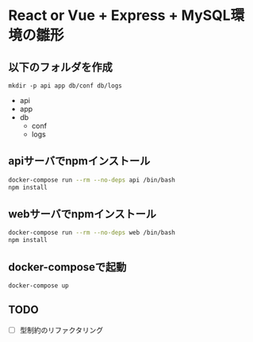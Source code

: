 # React or Vue + Express + MySQL環境の雛形

## 以下のフォルダを作成

`mkdir -p api app db/conf db/logs`

- api
- app
- db
  - conf
  - logs

## apiサーバでnpmインストール

```bash
docker-compose run --rm --no-deps api /bin/bash
npm install
```

## webサーバでnpmインストール

```bash
docker-compose run --rm --no-deps web /bin/bash
npm install
```

## docker-composeで起動

`docker-compose up`

## TODO

- [ ] 型制約のリファクタリング